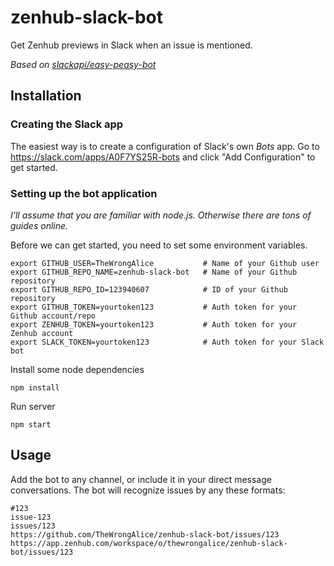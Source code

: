# zenhub-slack-bot

Get Zenhub previews in Slack when an issue is mentioned.

_Based on [slackapi/easy-peasy-bot](https://github.com/slackapi/easy-peasy-bot)_

## Installation

### Creating the Slack app
The easiest way is to create a configuration of Slack's own _Bots_ app.
Go to https://slack.com/apps/A0F7YS25R-bots and click "Add Configuration" to get started.

### Setting up the bot application
_I'll assume that you are familiar with node.js. Otherwise there are tons of guides online._

Before we can get started, you need to set some environment variables.
```
export GITHUB_USER=TheWrongAlice           # Name of your Github user
export GITHUB_REPO_NAME=zenhub-slack-bot   # Name of your Github repository
export GITHUB_REPO_ID=123940607            # ID of your Github repository
export GITHUB_TOKEN=yourtoken123           # Auth token for your Github account/repo
export ZENHUB_TOKEN=yourtoken123           # Auth token for your Zenhub account
export SLACK_TOKEN=yourtoken123            # Auth token for your Slack bot
```

Install some node dependencies
```
npm install
```

Run server
```
npm start
```

## Usage

Add the bot to any channel, or include it in your direct message conversations.
The bot will recognize issues by any these formats:
```
#123
issue-123
issues/123
https://github.com/TheWrongAlice/zenhub-slack-bot/issues/123
https://app.zenhub.com/workspace/o/thewrongalice/zenhub-slack-bot/issues/123
```